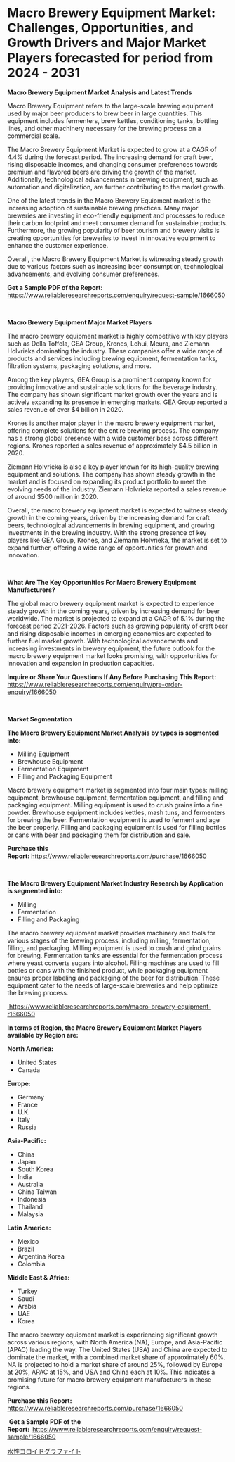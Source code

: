 <p><h1>Macro Brewery Equipment Market: Challenges, Opportunities, and Growth Drivers and Major Market Players forecasted for period from 2024 - 2031</h1></p><p><strong>Macro Brewery Equipment Market Analysis and Latest Trends</strong></p>
<p><p>Macro Brewery Equipment refers to the large-scale brewing equipment used by major beer producers to brew beer in large quantities. This equipment includes fermenters, brew kettles, conditioning tanks, bottling lines, and other machinery necessary for the brewing process on a commercial scale.</p><p>The Macro Brewery Equipment Market is expected to grow at a CAGR of 4.4% during the forecast period. The increasing demand for craft beer, rising disposable incomes, and changing consumer preferences towards premium and flavored beers are driving the growth of the market. Additionally, technological advancements in brewing equipment, such as automation and digitalization, are further contributing to the market growth.</p><p>One of the latest trends in the Macro Brewery Equipment market is the increasing adoption of sustainable brewing practices. Many major breweries are investing in eco-friendly equipment and processes to reduce their carbon footprint and meet consumer demand for sustainable products. Furthermore, the growing popularity of beer tourism and brewery visits is creating opportunities for breweries to invest in innovative equipment to enhance the customer experience.</p><p>Overall, the Macro Brewery Equipment Market is witnessing steady growth due to various factors such as increasing beer consumption, technological advancements, and evolving consumer preferences.</p></p>
<p><strong>Get a Sample PDF of the Report:&nbsp;</strong> <a href="https://www.reliableresearchreports.com/enquiry/request-sample/1666050">https://www.reliableresearchreports.com/enquiry/request-sample/1666050</a></p>
<p>&nbsp;</p>
<p><strong>Macro Brewery Equipment Major Market Players</strong></p>
<p><p>The macro brewery equipment market is highly competitive with key players such as Della Toffola, GEA Group, Krones, Lehui, Meura, and Ziemann Holvrieka dominating the industry. These companies offer a wide range of products and services including brewing equipment, fermentation tanks, filtration systems, packaging solutions, and more.</p><p>Among the key players, GEA Group is a prominent company known for providing innovative and sustainable solutions for the beverage industry. The company has shown significant market growth over the years and is actively expanding its presence in emerging markets. GEA Group reported a sales revenue of over $4 billion in 2020.</p><p>Krones is another major player in the macro brewery equipment market, offering complete solutions for the entire brewing process. The company has a strong global presence with a wide customer base across different regions. Krones reported a sales revenue of approximately $4.5 billion in 2020.</p><p>Ziemann Holvrieka is also a key player known for its high-quality brewing equipment and solutions. The company has shown steady growth in the market and is focused on expanding its product portfolio to meet the evolving needs of the industry. Ziemann Holvrieka reported a sales revenue of around $500 million in 2020.</p><p>Overall, the macro brewery equipment market is expected to witness steady growth in the coming years, driven by the increasing demand for craft beers, technological advancements in brewing equipment, and growing investments in the brewing industry. With the strong presence of key players like GEA Group, Krones, and Ziemann Holvrieka, the market is set to expand further, offering a wide range of opportunities for growth and innovation.</p></p>
<p>&nbsp;</p>
<p><strong>What Are The Key Opportunities For Macro Brewery Equipment Manufacturers?</strong></p>
<p><p>The global macro brewery equipment market is expected to experience steady growth in the coming years, driven by increasing demand for beer worldwide. The market is projected to expand at a CAGR of 5.1% during the forecast period 2021-2026. Factors such as growing popularity of craft beer and rising disposable incomes in emerging economies are expected to further fuel market growth. With technological advancements and increasing investments in brewery equipment, the future outlook for the macro brewery equipment market looks promising, with opportunities for innovation and expansion in production capacities.</p></p>
<p><strong>Inquire or Share Your Questions If Any Before Purchasing This Report:</strong> <a href="https://www.reliableresearchreports.com/enquiry/pre-order-enquiry/1666050">https://www.reliableresearchreports.com/enquiry/pre-order-enquiry/1666050</a></p>
<p>&nbsp;</p>
<p><strong>Market Segmentation</strong></p>
<p><strong>The Macro Brewery Equipment Market Analysis by types is segmented into:</strong></p>
<p><ul><li>Milling Equipment</li><li>Brewhouse Equipment</li><li>Fermentation Equipment</li><li>Filling and Packaging Equipment</li></ul></p>
<p><p>Macro brewery equipment market is segmented into four main types: milling equipment, brewhouse equipment, fermentation equipment, and filling and packaging equipment. Milling equipment is used to crush grains into a fine powder. Brewhouse equipment includes kettles, mash tuns, and fermenters for brewing the beer. Fermentation equipment is used to ferment and age the beer properly. Filling and packaging equipment is used for filling bottles or cans with beer and packaging them for distribution and sale.</p></p>
<p><strong>Purchase this Report:&nbsp;</strong><a href="https://www.reliableresearchreports.com/purchase/1666050">https://www.reliableresearchreports.com/purchase/1666050</a></p>
<p>&nbsp;</p>
<p><strong>The Macro Brewery Equipment Market Industry Research by Application is segmented into:</strong></p>
<p><ul><li>Milling</li><li>Fermentation</li><li>Filling and Packaging</li></ul></p>
<p><p>The macro brewery equipment market provides machinery and tools for various stages of the brewing process, including milling, fermentation, filling, and packaging. Milling equipment is used to crush and grind grains for brewing. Fermentation tanks are essential for the fermentation process where yeast converts sugars into alcohol. Filling machines are used to fill bottles or cans with the finished product, while packaging equipment ensures proper labeling and packaging of the beer for distribution. These equipment cater to the needs of large-scale breweries and help optimize the brewing process.</p></p>
<p><a href="https://www.reliableresearchreports.com/macro-brewery-equipment-r1666050">&nbsp;https://www.reliableresearchreports.com/macro-brewery-equipment-r1666050</a></p>
<p><strong>In terms of Region, the Macro Brewery Equipment Market Players available by Region are:</strong></p>
<p>
    <p> <strong> North America: </strong>
        <ul>
            <li>United States</li>
            <li>Canada</li>
        </ul>
        </p> 
    <p> <strong> Europe: </strong>
        <ul>
            <li>Germany</li>
            <li>France</li>
            <li>U.K.</li>
            <li>Italy</li>
            <li>Russia</li>
        </ul>
        </p> 
    <p> <strong> Asia-Pacific: </strong>
        <ul>
            <li>China</li>
            <li>Japan</li>
            <li>South Korea</li>
            <li>India</li>
            <li>Australia</li>
            <li>China Taiwan</li>
            <li>Indonesia</li>
            <li>Thailand</li>
            <li>Malaysia</li>
        </ul>
        </p> 
    <p> <strong> Latin America: </strong>
        <ul>
            <li>Mexico</li>
            <li>Brazil</li>
            <li>Argentina Korea</li>
            <li>Colombia</li>
        </ul>
        </p> 
    <p> <strong> Middle East & Africa: </strong>
        <ul>
            <li>Turkey</li>
            <li>Saudi</li>
            <li>Arabia</li>
            <li>UAE</li>
            <li>Korea</li>
        </ul>
    </p>
    </p>
<p><p>The macro brewery equipment market is experiencing significant growth across various regions, with North America (NA), Europe, and Asia-Pacific (APAC) leading the way. The United States (USA) and China are expected to dominate the market, with a combined market share of approximately 60%. NA is projected to hold a market share of around 25%, followed by Europe at 20%, APAC at 15%, and USA and China each at 10%. This indicates a promising future for macro brewery equipment manufacturers in these regions.</p></p>
<p><strong>Purchase this Report: </strong><a href="https://www.reliableresearchreports.com/purchase/1666050">https://www.reliableresearchreports.com/purchase/1666050</a></p>
<p>&nbsp;<strong>Get a Sample PDF of the Report:&nbsp;&nbsp;</strong><a href="https://www.reliableresearchreports.com/enquiry/request-sample/1666050">https://www.reliableresearchreports.com/enquiry/request-sample/1666050</a></p>
<p><strong></strong></p>
<p><p><a href="https://medium.com/@orlohagenes_12279/%E6%B0%B4%E6%80%A7%E3%82%B3%E3%83%AD%E3%82%A4%E3%83%80%E3%83%AB%E3%82%B0%E3%83%A9%E3%83%95%E3%82%A1%E3%82%A4%E3%83%88%E5%B8%82%E5%A0%B4%E3%82%B7%E3%82%A7%E3%82%A2%E3%81%AE%E9%80%B2%E5%8C%96%E3%81%A8%E5%B8%82%E5%A0%B4%E6%88%90%E9%95%B7%E3%83%88%E3%83%AC%E3%83%B3%E3%83%89-2024%E5%B9%B4%E3%81%8B%E3%82%892031%E5%B9%B4%E3%81%BE%E3%81%A7-e900c4ef74c7">水性コロイドグラファイト</a></p></p>